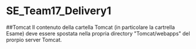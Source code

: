 # SE_Team17_Delivery1

##Tomcat
Il contenuto della cartella Tomcat (in particolare la cartrella Esame) deve essere spostata nella propria directory "Tomcat/webapps" del prorpio server Tomcat.
